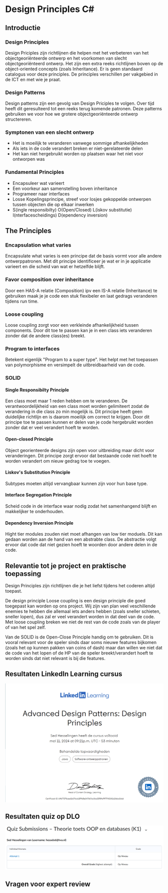 # Design Principles C#

## Introductie

### Design Principles
Design Priciples zijn richtlijnen die helpen met het verbeteren van het objectgeoriënteerde ontwerp en het voorkomen van slecht objectgeoriënteerd ontwerp. Het zijn een extra reeks richtlijnen boven op de object-oriented concepts (zoals Inheritance).
Er is geen standaard catalogus voor deze principles. De principles verschillen per vakgebied in de ICT en met wie je praat.

### Design Patterns
Design patterns zijn een gevolg van Design Priciples te volgen. Over tijd heeft dit geresulteerd tot een reeks terug komende patronen. Deze patterns gebruiken we voor hoe we grotere objectgeoriënteerde ontwerp structereren.

### Symptonen van een slecht ontwerp
- Het is moeilijk te veranderen vanwege sommige afhankelijkheden
- Als iets in de code verandert breken er niet-gerelateerde delen
- Het kan niet hergebruikt worden op plaatsen waar het niet voor ontworpen was

### Fundamental Principles
- Encapsuleer wat varieert
- Een voorkeur aan samenstelling boven inheritance
- Programeer naar interfaces
- Losse Kopelingsprincipe, streef voor losjes gekoppelde ontwerpen tussen objecten die op elkaar inwerken
- S(ingle responsibilty) O(Open/Closed) L(iskov substitutie) I(nterfacescheidings) D(ependency inversion)

## The Principles

### Encapsulation what varies
Encapsulate what varies is een principe dat de basis vormt voor alle andere ontwerppatronen. Met dit principe identificeer je wat er in je applicatie varieert en die scheid van wat er hetzelfde blijft.

### Favor composition over inheritance
Door een HAS-A relatie (Composition) ipv een IS-A relatie (Inheritance) te gebruiken maak je je code een stuk flexibeler en laat gedrags veranderen tijdens run time.

### Loose coupling
Loose coupling zorgt voor een verkleinde afhankelijkheid tussen components. Door dit toe te passen kan je in een class iets veranderen zonder dat de andere class(es) breekt.

### Program to interfaces
Betekent eigenlijk "Program to a super type". Het helpt met het toepassen van polymorphisme en versimpelt de uitbreidbaarheid van de code.

### SOLID

#### Single Responsibilty Principle
Een class moet maar 1 reden hebben om te veranderen. De verantwoordelijkheid van een class moet worden gelimiteert zodat de verandering in die class zo min mogelijk is. Dit principe heeft geen duidelijke richtlijn en is daarom moeilijk om correct te krijgen. Door dit principe toe te passen kunnen er delen van je code hergebruikt worden zonder dat er veel verandert hoeft te worden.

#### Open-closed Principle
Object georienteerde designs zijn open voor uitbreiding maar dicht voor veranderingen. Dit principe zorgt ervoor dat bestaande code niet hoeft te worden verandert om nieuw gedrag toe te voegen.

#### Liskov's Substitution Principle
Subtypes moeten altijd vervangbaar kunnen zijn voor hun base type.

#### Interface Segregation Principle
Scheid code in de interface waar nodig zodat het samenhangend blijft en makkelijker te onderhouden.

#### Dependency Inversion Principle
Hight tier modules zouden niet moet afhangen van low tier moduels. Dit kan gedaan worden aan de hand van een abstrabte class. De abstractie volgt ervoor dat code dat niet gezien hoeft te woorden door andere delen in de code.

## Relevantie tot je project en praktische toepassing

Design Principles zijn richtlijnen die je het liefst tijdens het coderen altijd toepast.

De design principle Loose coupling is een design principle die goed toegepast kan worden op ons project. Wij zijn van plan veel veschillende enemies te hebben die allemaal iets anders hebben (zoals sneller schieten, sneller lopen), dus zal er veel verandert worden in dat deel van de code. Met loose coupling breken we niet de rest van de code zoals van de player of van het spel zelf.

Van de SOLID is de Open-Close Principle handig om te gebruiken. Dit is vooral relevant voor de speler sinds daar soms nieuwe features bijkomen (zoals het op kunnen pakken van coins of dash) maar dan willen we niet dat de code van het lopen of de HP van de speler breekt/verandert hoeft te worden sinds dat niet relevant is bij die features. 

## Resultaten LinkedIn Learning cursus

![linkedincursus1](../images/linkedinCursus1.PNG)

## Resultaten quiz op DLO

![resultatentoets](../images/toetsresultatenSedK1.PNG)

## Vragen voor expert review

